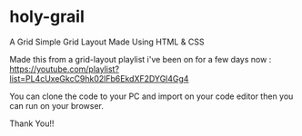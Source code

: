 # holy-grail
A Grid Simple Grid Layout Made Using HTML &amp; CSS 

Made this from a grid-layout playlist i've been on for a few days now : https://youtube.com/playlist?list=PL4cUxeGkcC9hk02lFb6EkdXF2DYGl4Gg4

You can clone the code to your PC and import on your code editor then you can run on your browser.

Thank You!!
